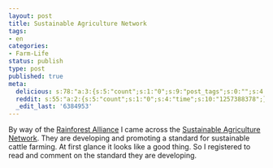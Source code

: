 ```yaml
---
layout: post
title: Sustainable Agriculture Network
tags:
- en
categories:
- Farm-Life
status: publish
type: post
published: true
meta:
  delicious: s:78:"a:3:{s:5:"count";s:1:"0";s:9:"post_tags";s:0:"";s:4:"time";s:10:"1257388377";}";
  reddit: s:55:"a:2:{s:5:"count";s:1:"0";s:4:"time";s:10:"1257388378";}";
  _edit_last: '6384953'
---
```

By way of the <a href="http://www.rainforest-alliance.org/">Rainforest Alliance</a> I came across the <a href="http://sanstandards.org">Sustainable Agriculture Network</a>. They are developing and promoting a standard for sustainable cattle farming. At first glance it looks like a good thing. So I registered to read and comment on the standard they are developing.
